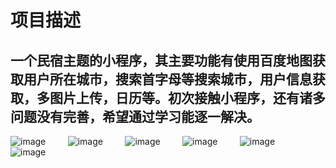 # 项目描述

<h2>一个民宿主题的小程序，其主要功能有使用百度地图获取用户所在城市，搜索首字母等搜索城市，用户信息获取，多图片上传，日历等。初次接触小程序，还有诸多问题没有完善，希望通过学习能逐一解决。</h2>

![image](https://github.com/mirror29/homestay/blob/master/descriptionImg/1.png)&nbsp;&nbsp;&nbsp;&nbsp;&nbsp;&nbsp;&nbsp;&nbsp;
![image](https://github.com/mirror29/homestay/blob/master/descriptionImg/2.png)&nbsp;&nbsp;&nbsp;&nbsp;&nbsp;&nbsp;&nbsp;&nbsp;
![image](https://github.com/mirror29/homestay/blob/master/descriptionImg/3.png)&nbsp;&nbsp;&nbsp;&nbsp;&nbsp;&nbsp;&nbsp;&nbsp;
![image](https://github.com/mirror29/homestay/blob/master/descriptionImg/5.png)&nbsp;&nbsp;&nbsp;&nbsp;&nbsp;&nbsp;&nbsp;&nbsp;
![image](https://github.com/mirror29/homestay/blob/master/descriptionImg/4.png)&nbsp;&nbsp;&nbsp;&nbsp;&nbsp;&nbsp;&nbsp;&nbsp;
![image](https://github.com/mirror29/homestay/blob/master/descriptionImg/6.png)&nbsp;&nbsp;&nbsp;&nbsp;&nbsp;&nbsp;&nbsp;&nbsp;
